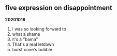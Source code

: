 ## five expression on disappointment
**20201019**
1. I was so looking forward  to
2. what a shame 
3. it's a "bama"
4. That's a real letdown
5. burst oone's bubble
